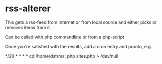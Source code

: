 # rss-alterer
This gets a rss-feed from Internet or from local source and either picks or removes items from it

Can be called with php commandline or from a php-script

Once you're satisfied with the results, add a cron entry and pronto,
e.g.

*/20 * * * * cd /home/dst/rss; php sites.php > /dev/null
